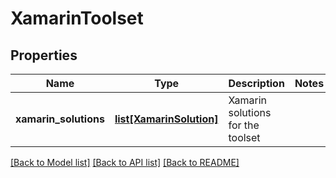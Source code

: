 # XamarinToolset

## Properties
Name | Type | Description | Notes
------------ | ------------- | ------------- | -------------
**xamarin_solutions** | [**list[XamarinSolution]**](XamarinSolution.md) | Xamarin solutions for the toolset | 

[[Back to Model list]](../README.md#documentation-for-models) [[Back to API list]](../README.md#documentation-for-api-endpoints) [[Back to README]](../README.md)


